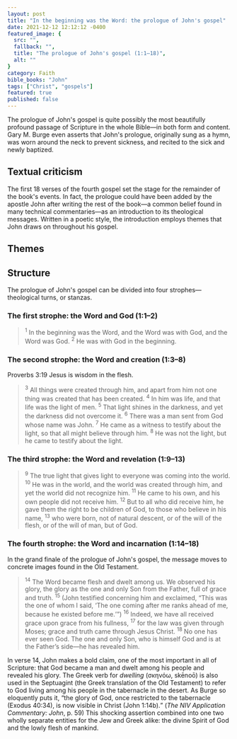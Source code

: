 ```yaml
---
layout: post
title: "In the beginning was the Word: the prologue of John's gospel"
date: 2021-12-12 12:12:12 -0400
featured_image: {
  src: "",
  fallback: "",
  title: "The prologue of John's gospel (1:1–18)",
  alt: ""
}
category: Faith
bible_books: "John"
tags: ["Christ", "gospels"]
featured: true
published: false
---
```


The prologue of John's gospel is quite possibly the most beautifully profound passage of Scripture in the whole Bible&mdash;in both form and content. Gary M. Burge even asserts that John's prologue, originally sung as a hymn, was worn around the neck to prevent sickness, and recited to the sick and newly baptized.

## Textual criticism

The first 18 verses of the fourth gospel set the stage for the remainder of the book's events. In fact, the prologue could have been added by the apostle John after writing the rest of the book&mdash;a common belief found in many technical commentaries&mdash;as an introduction to its theological messages. Written in a poetic style, the introduction employs themes that John draws on throughout his gospel.

## Themes

## Structure

The prologue of John's gospel can be divided into four strophes&mdash;theological turns, or stanzas.

### The first strophe: the Word and God (1:1&ndash;2)

> <sup>1</sup> In the beginning was the Word, and the Word was with God, and the Word was God. <sup>2</sup> He was with God in the beginning.

### The second strophe: the Word and creation (1:3&ndash;8)

Proverbs 3:19 Jesus is wisdom in the flesh.

> <sup>3</sup> All things were created through him, and apart from him not one thing was created that has been created. <sup>4</sup> In him was life, and that life was the light of men. <sup>5</sup> That light shines in the darkness, and yet the darkness did not overcome it. <sup>6</sup> There was a man sent from God whose name was John. <sup>7</sup> He came as a witness to testify about the light, so that all might believe through him. <sup>8</sup> He was not the light, but he came to testify about the light.

### The third strophe: the Word and revelation (1:9&ndash;13)

> <sup>9</sup> The true light that gives light to everyone was coming into the world. <sup>10</sup> He was in the world, and the world was created through him, and yet the world did not recognize him. <sup>11</sup> He came to his own, and his own people did not receive him. <sup>12</sup> But to all who did receive him, he gave them the right to be children of God, to those who believe in his name, <sup>13</sup> who were born, not of natural descent, or of the will of the flesh, or of the will of man, but of God.

### The fourth strophe: the Word and incarnation (1:14&ndash;18)

In the grand finale of the prologue of John's gospel, the message moves to concrete images found in the Old Testament.

> <sup>14</sup> The Word became flesh and dwelt among us. We observed his glory, the glory as the one and only Son from the Father, full of grace and truth. <sup>15</sup> (John testified concerning him and exclaimed, <q>This was the one of whom I said, <q>The one coming after me ranks ahead of me, because he existed before me.</q></q>) <sup>16</sup> Indeed, we have all received grace upon grace from his fullness, <sup>17</sup> for the law was given through Moses; grace and truth came through Jesus Christ. <sup>18</sup> No one has ever seen God. The one and only Son, who is himself God and is at the Father’s side&mdash;he has revealed him.

In verse 14, John makes a bold claim, one of the most important in all of Scripture: that God became a man and dwelt among his people and revealed his glory. The Greek verb for *dwelling* (σκηνόω, skēnoō) is also used in the Septuagint (the Greek translation of the Old Testament) to refer to God living among his people in the tabernacle in the desert. As Burge so eloquently puts it, <q cite="The NIV Application Commentary: John">the glory of God, once restricted to the tabernacle (Exodus 40:34), is now visible in Christ (John 1:14b).</q> (*The NIV Application Commentary: John*, p. 59) This shocking assertion combined into one two wholly separate entities for the Jew and Greek alike: the divine Spirit of God and the lowly flesh of mankind.